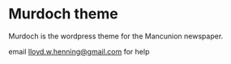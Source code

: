 Murdoch theme
=============

Murdoch is the wordpress theme for the Mancunion newspaper.

email lloyd.w.henning@gmail.com for help

